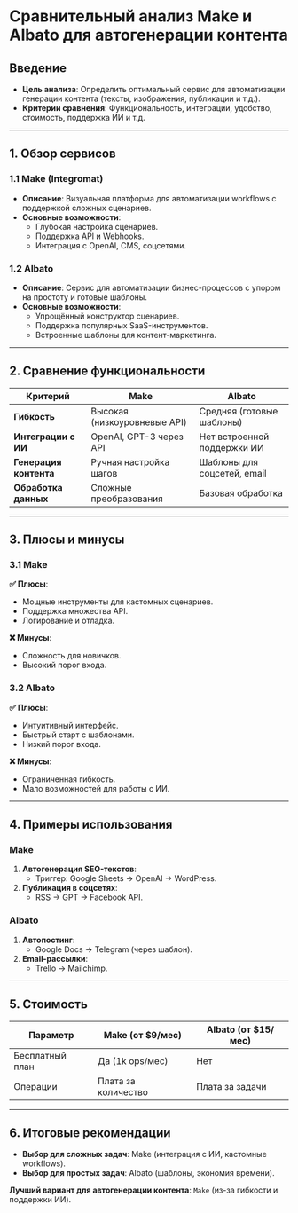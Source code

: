 # Сравнительный анализ Make и Albato для автогенерации контента

## Введение
- **Цель анализа**: Определить оптимальный сервис для автоматизации генерации контента (тексты, изображения, публикации и т.д.).
- **Критерии сравнения**: Функциональность, интеграции, удобство, стоимость, поддержка ИИ и т.д.

---

## 1. Обзор сервисов
### 1.1 Make (Integromat)
- **Описание**: Визуальная платформа для автоматизации workflows с поддержкой сложных сценариев.
- **Основные возможности**: 
  - Глубокая настройка сценариев.
  - Поддержка API и Webhooks.
  - Интеграция с OpenAI, CMS, соцсетями.

### 1.2 Albato
- **Описание**: Сервис для автоматизации бизнес-процессов с упором на простоту и готовые шаблоны.
- **Основные возможности**:
  - Упрощённый конструктор сценариев.
  - Поддержка популярных SaaS-инструментов.
  - Встроенные шаблоны для контент-маркетинга.

---

## 2. Сравнение функциональности
| Критерий               | Make                          | Albato                        |
|------------------------|-------------------------------|-------------------------------|
| **Гибкость**           | Высокая (низкоуровневые API)  | Средняя (готовые шаблоны)     |
| **Интеграции с ИИ**    | OpenAI, GPT-3 через API       | Нет встроенной поддержки ИИ   |
| **Генерация контента** | Ручная настройка шагов        | Шаблоны для соцсетей, email   |
| **Обработка данных**   | Сложные преобразования        | Базовая обработка             |

---

## 3. Плюсы и минусы
### 3.1 Make
**✅ Плюсы**:
- Мощные инструменты для кастомных сценариев.
- Поддержка множества API.  
- Логирование и отладка.

**❌ Минусы**:
- Сложность для новичков.
- Высокий порог входа.

### 3.2 Albato
**✅ Плюсы**:
- Интуитивный интерфейс.
- Быстрый старт с шаблонами.
- Низкий порог входа.

**❌ Минусы**:
- Ограниченная гибкость.
- Мало возможностей для работы с ИИ.

---

## 4. Примеры использования
### Make
1. **Автогенерация SEO-текстов**:
   - Триггер: Google Sheets → OpenAI → WordPress.
2. **Публикация в соцсетях**:
   - RSS → GPT → Facebook API.

### Albato
1. **Автопостинг**:
   - Google Docs → Telegram (через шаблон).
2. **Email-рассылки**:
   - Trello → Mailchimp.

---

## 5. Стоимость
| Параметр       | Make (от $9/мес) | Albato (от $15/мес) |
|----------------|------------------|---------------------|
| Бесплатный план | Да (1k ops/мес)  | Нет                 |
| Операции       | Плата за количество | Плата за задачи    |

---

## 6. Итоговые рекомендации
- **Выбор для сложных задач**: Make (интеграция с ИИ, кастомные workflows).
- **Выбор для простых задач**: Albato (шаблоны, экономия времени).

**Лучший вариант для автогенерации контента**: `Make` (из-за гибкости и поддержки ИИ).
